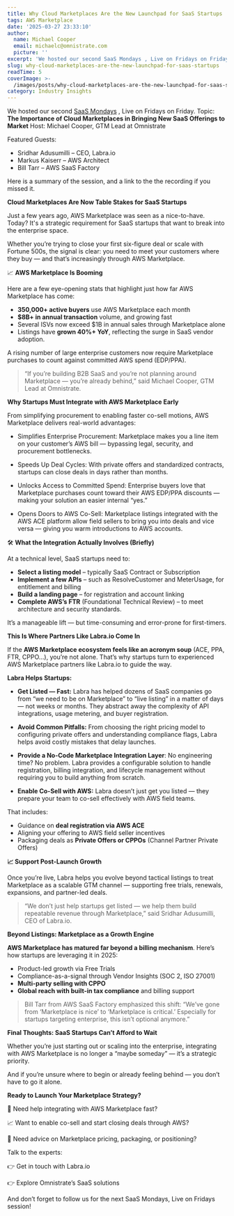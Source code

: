 ```yaml
---
title: Why Cloud Marketplaces Are the New Launchpad for SaaS Startups
tags: AWS Marketplace
date: '2025-03-27 23:33:10'
author:
  name: Michael Cooper
  email: michaelc@omnistrate.com
  picture: ''
excerpt: 'We hosted our second SaaS Mondays , Live on Fridays on Friday.'
slug: why-cloud-marketplaces-are-the-new-launchpad-for-saas-startups
readTime: 5
coverImage: >-
  /images/posts/why-cloud-marketplaces-are-the-new-launchpad-for-saas-startups-1.jpg
category: Industry Insights
---
```


We hosted our second [SaaS Mondays](1) , Live on Fridays on Friday.
Topic: **The Importance of Cloud Marketplaces in Bringing New SaaS Offerings to Market**
Host: Michael Cooper, GTM Lead at Omnistrate

Featured Guests:

 - Sridhar Adusumilli – CEO, Labra.io
 - Markus Kaiserr – AWS Architect
 - Bill Tarr – AWS SaaS Factory

Here is a summary of the session, and a link to the the recording if you missed it.

**Cloud Marketplaces Are Now Table Stakes for SaaS Startups**

Just a few years ago, AWS Marketplace was seen as a nice-to-have. Today? It's a strategic requirement for SaaS startups that want to break into the enterprise space.

Whether you’re trying to close your first six-figure deal or scale with Fortune 500s, the signal is clear: you need to meet your customers where they buy — and that’s increasingly through AWS Marketplace.


📈 **AWS Marketplace Is Booming**

Here are a few eye-opening stats that highlight just how far AWS Marketplace has come:

 - **350,000+ active buyers** use AWS Marketplace each month
 - **$8B+ in annual transaction** volume, and growing fast
 - Several ISVs now exceed $1B in annual sales through Marketplace alone
 - Listings have **grown 40%+ YoY**, reflecting the surge in SaaS vendor adoption.

A rising number of large enterprise customers now require Marketplace purchases to count against committed AWS spend (EDP/PPA).

> “If you’re building B2B SaaS and you’re not planning around
> Marketplace — you’re already behind,” said Michael Cooper, GTM Lead at
> Omnistrate.

**Why Startups Must Integrate with AWS Marketplace Early**

From simplifying procurement to enabling faster co-sell motions, AWS Marketplace delivers real-world advantages:

 - Simplifies Enterprise Procurement: Marketplace makes you a line item on your customer’s AWS bill — bypassing legal, security, and procurement bottlenecks.

 - Speeds Up Deal Cycles: With private offers and standardized contracts, startups can close deals in days rather than months.

 - Unlocks Access to Committed Spend:  Enterprise buyers love that Marketplace purchases count toward their AWS EDP/PPA discounts — making your solution an easier internal “yes.”

 - Opens Doors to AWS Co-Sell:  Marketplace listings integrated with the AWS ACE platform allow field sellers to bring you into deals and vice versa — giving you warm introductions to AWS accounts.


🛠️ **What the Integration Actually Involves (Briefly)**

At a technical level, SaaS startups need to:

 - **Select a listing model** – typically SaaS Contract or Subscription
 - **Implement a few APIs** – such as ResolveCustomer and MeterUsage, for entitlement and billing
 - **Build a landing page** – for registration and account linking
 - **Complete AWS’s FTR** (Foundational Technical Review) – to meet architecture and security standards.
 
It’s a manageable lift — but time-consuming and error-prone for first-timers.

**This Is Where Partners Like Labra.io Come In**

If the **AWS Marketplace ecosystem feels like an acronym soup** (ACE, PPA, FTR, CPPO…), you’re not alone. That’s why startups turn to experienced AWS Marketplace partners like Labra.io to guide the way.

**Labra Helps Startups:**

 - **Get Listed — Fast:** Labra has helped dozens of SaaS companies go from “we need to be on Marketplace” to “live listing” in a matter of days — not weeks or months. They abstract away the complexity of API integrations, usage metering, and buyer registration.

 - **Avoid Common Pitfalls:** From choosing the right pricing model to configuring private offers and understanding compliance flags, Labra helps avoid costly mistakes that delay launches.

 - **Provide a No-Code Marketplace Integration Layer**: No engineering time? No problem. Labra provides a configurable solution to handle registration, billing integration, and lifecycle management without requiring you to build anything from scratch.

  - **Enable Co-Sell with AWS:** Labra doesn’t just get you listed — they prepare your team to co-sell effectively with AWS field teams. 

That includes:
 - Guidance on **deal registration via AWS ACE**
 - Aligning your offering to AWS field seller incentives
 - Packaging deals as **Private Offers or CPPOs** (Channel Partner Private Offers)


**📈 Support Post-Launch Growth**

Once you’re live, Labra helps you evolve beyond tactical listings to treat Marketplace as a scalable GTM channel — supporting free trials, renewals, expansions, and partner-led deals.

> “We don’t just help startups get listed — we help them build
> repeatable revenue through Marketplace,” said Sridhar Adusumilli, CEO
> of Labra.io.


**Beyond Listings: Marketplace as a Growth Engine**


**AWS Marketplace has matured far beyond a billing mechanism**. Here’s how startups are leveraging it in 2025:

 - Product-led growth via Free Trials
 - Compliance-as-a-signal through Vendor Insights (SOC 2, ISO 27001)
 - **Multi-party selling with CPPO**
 - **Global reach with built-in tax compliance** and billing support

> Bill Tarr from AWS SaaS Factory emphasized this shift: “We’ve gone
> from ‘Marketplace is nice’ to ‘Marketplace is critical.’ Especially
> for startups targeting enterprise, this isn’t optional anymore.”


**Final Thoughts: SaaS Startups Can’t Afford to Wait**


Whether you’re just starting out or scaling into the enterprise, integrating with AWS Marketplace is no longer a “maybe someday” — it’s a strategic priority.


And if you’re unsure where to begin or already feeling behind — you don’t have to go it alone.


**Ready to Launch Your Marketplace Strategy?**


🧩 Need help integrating with AWS Marketplace fast?

📈 Want to enable co-sell and start closing deals through AWS?

🎯 Need advice on Marketplace pricing, packaging, or positioning?


Talk to the experts:

👉 Get in touch with Labra.io

👉 Explore Omnistrate’s SaaS solutions

And don’t forget to follow us for the next SaaS Mondays, Live on Fridays session!

  [1]: http://saasmondays.com/
  [2]: https://www.linkedin.com/in/michaeldc/
  [3]: https://www.linkedin.com/in/ermindzinic/
  [4]: https://www.linkedin.com/in/saastarr/
  [5]: https://www.linkedin.com/in/kkgupta2/
  [6]: /images/posts/why-cloud-marketplaces-are-the-new-launchpad-for-saas-startups-1.jpg
  [7]: https://www.linkedin.com/in/ermindzinic/
  [8]: https://www.linkedin.com/in/kkgupta2/
  [9]: https://www.linkedin.com/in/saastarr/
  [10]: https://www.linkedin.com/in/kkgupta2/
  [11]: https://www.linkedin.com/in/saastarr/
  [12]: https://www.linkedin.com/in/satyanadella/
  [13]: https://www.linkedin.com/groups/9880017/

